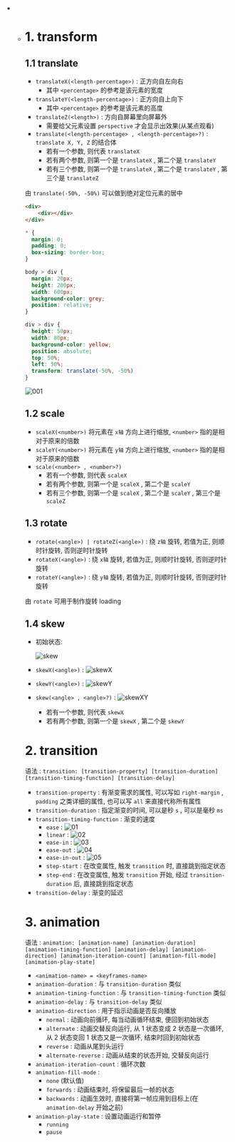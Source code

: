 + + # 1. transform

    ## 1.1 translate

    + `translateX(<length-percentage>)` : 正方向自左向右
      + 其中 `<percentage>` 的参考是该元素的宽度
    + `translateY(<length-percentage>)` : 正方向自上向下
      + 其中 `<percentage>` 的参考是该元素的高度
    + `translateZ(<length>)` : 方向自屏幕里向屏幕外
      + 需要给父元素设置 `perspective` 才会显示出效果(从某点观看)
    + `translate(<length-percentage> , <length-percentage>?)` : `translate X, Y, Z` 的结合体
      + 若有一个参数, 则代表 `translateX`
      + 若有两个参数, 则第一个是 `translateX` , 第二个是 `translateY`
      + 若有三个参数, 则第一个是 `translateX` , 第二个是 `translateY` , 第三个是 `translateZ`

    由 `translate(-50%, -50%)` 可以做到绝对定位元素的居中

    ```html
    <div>
        <div></div>
    </div>
    ```

    ```css
    * {
      margin: 0;
      padding: 0;
      box-sizing: border-box;
    }
    
    body > div {
      margin: 20px;
      height: 200px;
      width: 600px;
      background-color: grey;
      position: relative;
    }
    
    div > div {
      height: 50px;
      width: 80px;
      background-color: yellow;
      position: absolute;
      top: 50%;
      left: 50%;
      transform: translate(-50%, -50%)
    }
    ```

    ![001](https://user-images.githubusercontent.com/70133960/92322465-eb664c80-f063-11ea-84fa-877fd761048d.png)

    ## 1.2 scale

    + `scaleX(<number>)` 将元素在 `x轴` 方向上进行缩放, `<number>` 指的是相对于原来的倍数
    + `scaleY(<number>)` 将元素在 `y轴` 方向上进行缩放, `<number>` 指的是相对于原来的倍数
    + `scale(<number> , <number>?)`
      + 若有一个参数, 则代表 `scaleX`
      + 若有两个参数, 则第一个是 `scaleX` , 第二个是 `scaleY`
      + 若有三个参数, 则第一个是 `scaleX` , 第二个是 `scaleY` , 第三个是 `scaleZ`

    ## 1.3 rotate

    + `rotate(<angle>) | rotateZ(<angle>)` : 绕 `z轴` 旋转, 若值为正, 则顺时针旋转, 否则逆时针旋转
    + `rotateX(<angle>)` : 绕 `x轴` 旋转, 若值为正, 则顺时针旋转, 否则逆时针旋转
    + `rotateY(<angle>)` : 绕 `y轴` 旋转, 若值为正, 则顺时针旋转, 否则逆时针旋转

    由 `rotate` 可用于制作旋转 loading

    ## 1.4 skew

    + 初始状态: 

      ![skew](https://user-images.githubusercontent.com/70133960/92322489-0d5fcf00-f064-11ea-89c8-d87ecf0f3ebd.png)


    + `skewX(<angle>)` : 
    ![skewX](https://user-images.githubusercontent.com/70133960/92322492-13ee4680-f064-11ea-8604-fd4a7f28c62a.png)

    + `skewY(<angle>)` : 
    ![skewY](https://user-images.githubusercontent.com/70133960/92322496-1a7cbe00-f064-11ea-8973-6dad77559845.png)

    + `skew(<angle> , <angle>?)` : 
    ![skewXY](https://user-images.githubusercontent.com/70133960/92322558-91b25200-f064-11ea-8716-411374d7afcb.png)

      + 若有一个参数, 则代表 `skewX` 
      + 若有两个参数, 则第一个是 `skewX` , 第二个是 `skewY` 

    # 2. transition

    语法 : `transition: [transition-property] [transition-duration] [transition-timing-function] [transition-delay]` 

    + `transition-property` : 有渐变需求的属性, 可以写如 `right-margin` , `padding` 之类详细的属性, 也可以写 `all` 来直接代称所有属性
    + `transition-duration` : 指定渐变的时间, 可以是秒 `s` , 可以是毫秒 `ms` 
    + `transition-timing-function` : 渐变的速度
      + `ease` : ![01](https://developer.mozilla.org/files/3429/cubic-bezier,ease.png)
      + `linear` : ![02](https://developer.mozilla.org/files/3425/cubic-bezier,linear.png)
      + `ease-in` : ![03](https://developer.mozilla.org/files/3426/cubic-bezier,ease-in.png)
      + `ease-out` : ![04](https://developer.mozilla.org/files/3427/cubic-bezer,ease-out.png)
      + `ease-in-out` : ![05](https://developer.mozilla.org/files/3428/cubic-bezier,ease-in-out.png)
      + `step-start` : 在改变属性, 触发 `transition` 时, 直接跳到指定状态
      + `step-end` : 在改变属性, 触发 `transition` 开始, 经过 `transition-duration` 后, 直接跳到指定状态
    + `transition-delay` : 渐变的延迟

    # 3. animation

    语法 : `animation: [animation-name] [animation-duration] [animation-timing-function] [animation-delay] [animation-direction] [animation-iteration-count] [animation-fill-mode] [animation-play-state]`

    + `<animation-name> = <keyframes-name> ` 
    + `animation-duration` : 与 `transition-duration` 类似
    + `animation-timing-function` : 与 `transition-timing-function` 类似
    + `animation-delay` : 与 `transition-delay` 类似
    + `animation-direction` : 用于指示动画是否反向播放
      + `normal` : 动画向前循环, 每当动画循环结束, 便回到初始状态
      + `alternate` : 动画交替反向运行, 从 1 状态变成 2 状态是一次循环, 从 2 状态变回 1 状态又是一次循环, 结束时回到初始状态
      + `reverse` : 动画从尾到头运行
      + `alternate-reverse` : 动画从结束的状态开始, 交替反向运行
    + `animation-iteration-count` : 循环次数
    + `animation-fill-mode` : 
      + `none` (默认值)
      + `forwards` : 动画结束时, 将保留最后一帧的状态
      + `backwards` : 动画生效时, 直接将第一帧应用到目标上(在 `animation-delay` 开始之前)
    + `animation-play-state` : 设置动画运行和暂停
      + `running` 
      + `pause` 